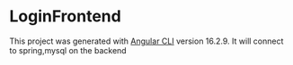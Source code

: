 # LoginFrontend

This project was generated with [Angular CLI](https://github.com/angular/angular-cli) version 16.2.9.
It will connect to spring,mysql on the backend
